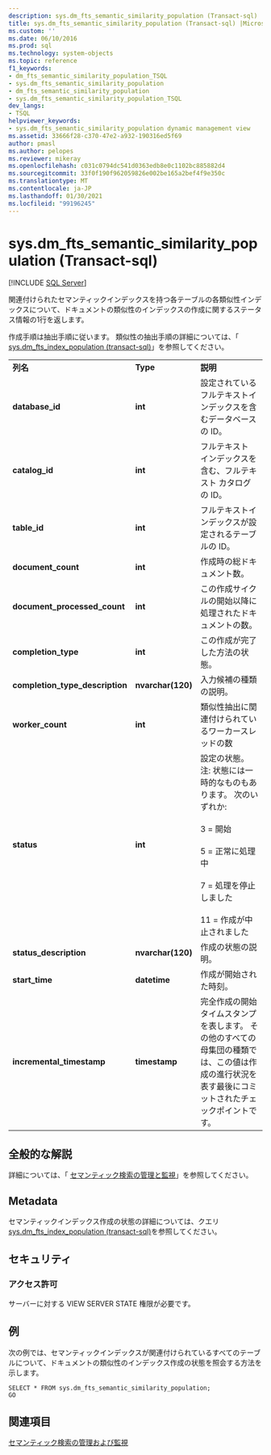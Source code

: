 ```yaml
---
description: sys.dm_fts_semantic_similarity_population (Transact-sql)
title: sys.dm_fts_semantic_similarity_population (Transact-sql) |Microsoft Docs
ms.custom: ''
ms.date: 06/10/2016
ms.prod: sql
ms.technology: system-objects
ms.topic: reference
f1_keywords:
- dm_fts_semantic_similarity_population_TSQL
- sys.dm_fts_semantic_similarity_population
- dm_fts_semantic_similarity_population
- sys.dm_fts_semantic_similarity_population_TSQL
dev_langs:
- TSQL
helpviewer_keywords:
- sys.dm_fts_semantic_similarity_population dynamic management view
ms.assetid: 33666f28-c370-47e2-a932-190316ed5f69
author: pmasl
ms.author: pelopes
ms.reviewer: mikeray
ms.openlocfilehash: c031c0794dc541d0363edb8e0c1102bc885882d4
ms.sourcegitcommit: 33f0f190f962059826e002be165a2bef4f9e350c
ms.translationtype: MT
ms.contentlocale: ja-JP
ms.lasthandoff: 01/30/2021
ms.locfileid: "99196245"
---
```

# <a name="sysdm_fts_semantic_similarity_population-transact-sql"></a>sys.dm_fts_semantic_similarity_population (Transact-sql)
[!INCLUDE [SQL Server](../../includes/applies-to-version/sqlserver.md)]

  関連付けられたセマンティックインデックスを持つ各テーブルの各類似性インデックスについて、ドキュメントの類似性のインデックスの作成に関するステータス情報の1行を返します。  
  
 作成手順は抽出手順に従います。 類似性の抽出手順の詳細については、「 [sys.dm_fts_index_population &#40;transact-sql&#41;](../../relational-databases/system-dynamic-management-views/sys-dm-fts-index-population-transact-sql.md)」を参照してください。  
    
||||  
|-|-|-|  
|**列名**|**Type**|**説明**|  
|**database_id**|**int**|設定されているフルテキストインデックスを含むデータベースの ID。|  
|**catalog_id**|**int**|フルテキスト インデックスを含む、フルテキスト カタログの ID。|  
|**table_id**|**int**|フルテキストインデックスが設定されるテーブルの ID。|  
|**document_count**|**int**|作成時の総ドキュメント数。|  
|**document_processed_count**|**int**|この作成サイクルの開始以降に処理されたドキュメントの数。|  
|**completion_type**|**int**|この作成が完了した方法の状態。|  
|**completion_type_description**|**nvarchar(120)**|入力候補の種類の説明。|  
|**worker_count**|**int**|類似性抽出に関連付けられているワーカースレッドの数|  
|**status**|**int**|設定の状態。 注: 状態には一時的なものもあります。 次のいずれか:<br /><br /> 3 = 開始<br /><br /> 5 = 正常に処理中<br /><br /> 7 = 処理を停止しました<br /><br /> 11 = 作成が中止されました|  
|**status_description**|**nvarchar(120)**|作成の状態の説明。|  
|**start_time**|**datetime**|作成が開始された時刻。|  
|**incremental_timestamp**|**timestamp**|完全作成の開始タイムスタンプを表します。 その他のすべての母集団の種類では、この値は作成の進行状況を表す最後にコミットされたチェックポイントです。|  
  
## <a name="general-remarks"></a>全般的な解説  
 詳細については、「 [セマンティック検索の管理と監視](../../relational-databases/search/manage-and-monitor-semantic-search.md)」を参照してください。  
  
## <a name="metadata"></a>Metadata  
 セマンティックインデックス作成の状態の詳細については、クエリ [sys.dm_fts_index_population &#40;transact-sql&#41;](../../relational-databases/system-dynamic-management-views/sys-dm-fts-index-population-transact-sql.md)を参照してください。  
  
## <a name="security"></a>セキュリティ  
  
### <a name="permissions"></a>アクセス許可  
 サーバーに対する VIEW SERVER STATE 権限が必要です。  
  
## <a name="examples"></a>例  
 次の例では、セマンティックインデックスが関連付けられているすべてのテーブルについて、ドキュメントの類似性のインデックス作成の状態を照会する方法を示します。  
  
```  
SELECT * FROM sys.dm_fts_semantic_similarity_population;  
GO  
```  
  
## <a name="see-also"></a>関連項目  
 [セマンティック検索の管理および監視](../../relational-databases/search/manage-and-monitor-semantic-search.md)  
  
  
